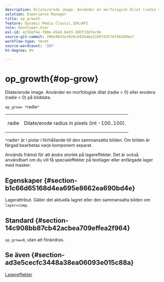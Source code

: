 ```yaml
---
description: Dilate/erode image. Använder en morfologisk dilat (radie > 0) eller erodera (radie < 0) på bilddata.
solution: Experience Manager
title: op_growth
feature: Dynamic Media Classic,SDK/API
role: Developer,User
exl-id: 4c5bef4e-f80e-454d-8e93-30bf33d7ec9e
source-git-commit: 206e4643e3926cb85b4be2189743578f88180be7
workflow-type: tm+mt
source-wordcount: '107'
ht-degree: 0%

---
```


# op_growth{#op-grow}

Dilate/erode image. Använder en morfologisk dilat (radie > 0) eller erodera (radie &lt; 0) på bilddata.

`op_grow= *`radie`*`

<table id="simpletable_3BAA4523D29E447FA7A4C9009B3E8344"> 
 <tr class="strow"> 
  <td class="stentry"> <p><span class="codeph"><span class="varname"> radie</span></span> </p> </td> 
  <td class="stentry"> <p>Dilate/erode radius in pixels (int -100..100). </p></td> 
 </tr> 
</table>

`*`radie`*` är i pixlar i förhållande till den sammansatta bilden. Om bilden är färgad bearbetas varje komponent separat.

Används främst för att ändra storlek på lagereffekter. Det är också användbart om du vill få specialeffekter på textlager eller enfärgade lager med masker.

## Egenskaper {#section-b1c66d65168d4ea695e8662ea690bd4e}

Lagerattribut. Gäller det aktuella lagret eller den sammansatta bilden om `layer=comp`.

## Standard {#section-14c908bb87cb42acbea709effea2f964}

`op_grow=0`, utan att förändras.

## Se även {#section-ad3e5cecfc3448a38ea06093e015c88a}

[Lagereffekter](../../../../../is-api/http-ref/image-serving-api-ref/c-http-protocol-reference/c-syntax-and-features/r-layer-effects.md#reference-82a6b5311b3d4471ad2799adb3b2201c)
